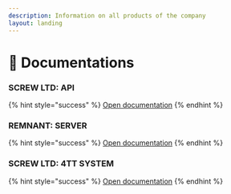 ```yaml
---
description: Information on all products of the company
layout: landing
---
```


# 🔩 Documentations

### SCREW LTD: API

{% hint style="success" %}
[Open documentation](api/about.md)
{% endhint %}

### REMNANT: SERVER

{% hint style="success" %}
[Open documentation](remnant-server/about.md)
{% endhint %}

### SCREW LTD: 4TT SYSTEM

{% hint style="success" %}
[Open documentation](4tt/about.md)
{% endhint %}
